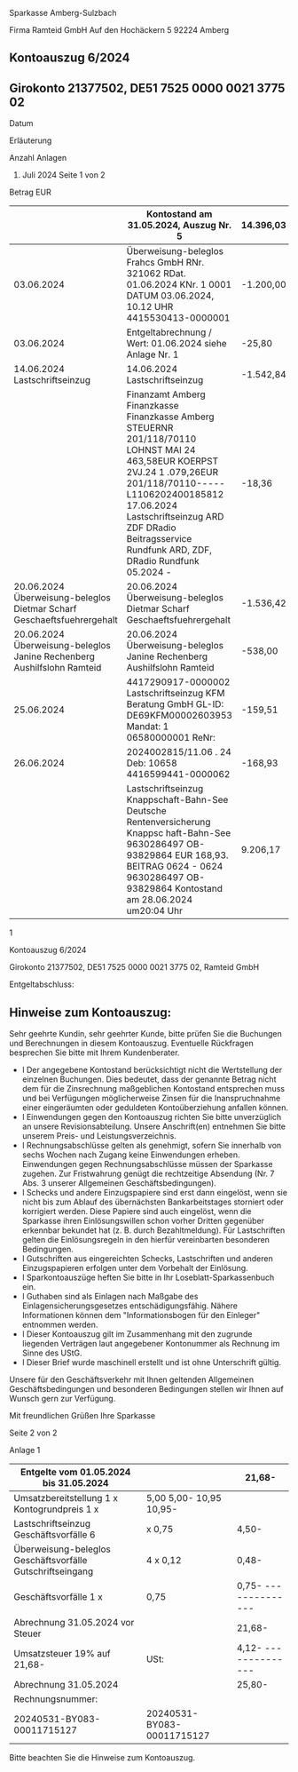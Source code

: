 Sparkasse Amberg-Sulzbach

<!-- image -->

Firma Ramteid GmbH Auf den Hochäckern 5 92224 Amberg

## Kontoauszug 6/2024

## Girokonto 21377502, DE51 7525 0000 0021 3775 02

Datum

Erläuterung

Anzahl Anlagen

1. Juli 2024 Seite 1 von 2

Betrag EUR

|                                                                        | Kontostand am 31.05.2024, Auszug Nr. 5                                                                                                                                                                                                                                   | 14.396,03   |
|------------------------------------------------------------------------|--------------------------------------------------------------------------------------------------------------------------------------------------------------------------------------------------------------------------------------------------------------------------|-------------|
| 03.06.2024                                                             | Überweisung-beleglos Frahcs GmbH RNr. 321062 RDat. 01.06.2024 KNr. 1 0001 DATUM 03.06.2024, 10.12 UHR 4415530413-0000001                                                                                                                                                 | -1.200,00   |
| 03.06.2024                                                             | Entgeltabrechnung / Wert: 01.06.2024 siehe Anlage Nr. 1                                                                                                                                                                                                                  | -25,80      |
| 14.06.2024 Lastschriftseinzug                                          | 14.06.2024 Lastschriftseinzug                                                                                                                                                                                                                                            | -1.542,84   |
|                                                                        | Finanzamt Amberg Finanzkasse Finanzkasse Amberg STEUERNR 201/118/70110 LOHNST MAI 24 463,58EUR KOERPST 2VJ.24 1 .079,26EUR 201/118/70110-----L1106202400185812 17.06.2024 Lastschriftseinzug ARD ZDF DRadio Beitragsservice Rundfunk ARD, ZDF, DRadio Rundfunk 05.2024 - | -18,36      |
| 20.06.2024 Überweisung-beleglos Dietmar Scharf Geschaeftsfuehrergehalt | 20.06.2024 Überweisung-beleglos Dietmar Scharf Geschaeftsfuehrergehalt                                                                                                                                                                                                   | -1.536,42   |
| 20.06.2024 Überweisung-beleglos Janine Rechenberg Aushilfslohn Ramteid | 20.06.2024 Überweisung-beleglos Janine Rechenberg Aushilfslohn Ramteid                                                                                                                                                                                                   | -538,00     |
| 25.06.2024                                                             | 4417290917-0000002 Lastschriftseinzug KFM Beratung GmbH GL-ID: DE69KFM00002603953 Mandat: 1 06580000001 ReNr:                                                                                                                                                            | -159,51     |
| 26.06.2024                                                             | 2024002815/11.06 . 24 Deb: 10658 4416599441-0000062                                                                                                                                                                                                                      | -168,93     |
|                                                                        | Lastschriftseinzug Knappschaft-Bahn-See Deutsche Rentenversicherung Knappsc haft-Bahn-See 9630286497 OB-93829864 EUR 168,93. BEITRAG 0624 - 0624 9630286497 OB-93829864 Kontostand am 28.06.2024 um20:04 Uhr                                                             | 9.206,17    |

1

<!-- image -->

Kontoauszug 6/2024

Girokonto 21377502, DE51 7525 0000 0021 3775 02,  Ramteid GmbH

Entgeltabschluss:

## Hinweise zum Kontoauszug:

Sehr geehrte Kundin, sehr geehrter Kunde, bitte prüfen Sie die Buchungen und Berechnungen in diesem Kontoauszug. Eventuelle Rückfragen besprechen Sie bitte mit Ihrem Kundenberater.

- l Der angegebene Kontostand berücksichtigt nicht die Wertstellung der einzelnen Buchungen. Dies bedeutet, dass der genannte Betrag nicht dem für die Zinsrechnung maßgeblichen Kontostand entsprechen muss und bei Verfügungen möglicherweise Zinsen für die Inanspruchnahme einer eingeräumten oder geduldeten Kontoüberziehung anfallen können.
- l Einwendungen gegen den Kontoauszug richten Sie bitte unverzüglich an unsere Revisionsabteilung. Unsere Anschrift(en) entnehmen Sie bitte unserem Preis- und Leistungsverzeichnis.
- l Rechnungsabschlüsse gelten als genehmigt, sofern Sie innerhalb von sechs Wochen nach Zugang keine Einwendungen erheben. Einwendungen gegen Rechnungsabschlüsse müssen der Sparkasse zugehen. Zur Fristwahrung genügt die rechtzeitige Absendung (Nr. 7 Abs. 3 unserer Allgemeinen Geschäftsbedingungen).
- l Schecks und andere Einzugspapiere sind erst dann eingelöst, wenn sie nicht bis zum Ablauf des übernächsten Bankarbeitstages storniert oder korrigiert werden. Diese Papiere sind auch eingelöst, wenn die Sparkasse ihren Einlösungswillen schon vorher Dritten gegenüber erkennbar bekundet hat (z. B. durch Bezahltmeldung). Für Lastschriften gelten die Einlösungsregeln in den hierfür vereinbarten besonderen Bedingungen.
- l Gutschriften aus eingereichten Schecks, Lastschriften und anderen Einzugspapieren erfolgen unter dem Vorbehalt der Einlösung.
- l Sparkontoauszüge heften Sie bitte in Ihr Loseblatt-Sparkassenbuch ein.
- l Guthaben sind als Einlagen nach Maßgabe des Einlagensicherungsgesetzes entschädigungsfähig. Nähere Informationen können dem "Informationsbogen für den Einleger" entnommen werden.
- l Dieser Kontoauszug gilt im Zusammenhang mit den zugrunde liegenden Verträgen laut angegebener Kontonummer als Rechnung im Sinne des UStG.
- l Dieser Brief wurde maschinell erstellt und ist ohne Unterschrift gültig.

Unsere für den Geschäftsverkehr mit Ihnen geltenden Allgemeinen Geschäftsbedingungen und besonderen Bedingungen stellen wir Ihnen auf Wunsch gern zur Verfügung.

Mit freundlichen Grüßen Ihre Sparkasse

Seite 2 von 2

Anlage     1

| Entgelte vom 01.05.2024 bis 31.05.2024                    |                            | 21,68-               |
|-----------------------------------------------------------|----------------------------|----------------------|
| Umsatzbereitstellung 1 x Kontogrundpreis 1 x              | 5,00 5,00- 10,95 10,95-    |                      |
| Lastschriftseinzug Geschäftsvorfälle 6                    | x 0,75                     | 4,50-                |
| Überweisung-beleglos Geschäftsvorfälle Gutschriftseingang | 4 x 0,12                   | 0,48-                |
| Geschäftsvorfälle 1 x                                     | 0,75                       | 0,75- -------------- |
| Abrechnung 31.05.2024 vor Steuer                          |                            | 21,68-               |
| Umsatzsteuer 19% auf 21,68-                               | USt:                       | 4,12- -------------- |
| Abrechnung 31.05.2024                                     |                            | 25,80-               |
| Rechnungsnummer:                                          |                            |                      |
| 20240531-BY083-00011715127                                | 20240531-BY083-00011715127 |                      |

Bitte beachten Sie die Hinweise zum Kontoauszug.